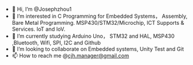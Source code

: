 - 👋 Hi, I’m @Josephzhou1
- 👀 I’m interested in C Programming for Embedded Systems， Assembly, Bare Metal Programming. MSP430/STM32/Microchip, ICT Supports & Services. IoT and IoV. 
- 🌱 I’m currently studying  Arduino Uno， STM32 and HAL, MSP430 ,Bluetooth, Wifi, SPI, I2C and Github
- 💞️ I’m looking to collaborate on Embedded systems, Unity Test and Git
- 📫 How to reach me @cjh.manager@gmail.com




<!---
Josephzhou1/Josephzhou1 is a ✨ special ✨ repository because its `README.md` (this file) appears on your GitHub profile.
You can click the Preview link to take a look at your changes.
--->
